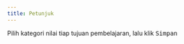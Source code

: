 ```yaml
---
title: Petunjuk
---
```


Pilih kategori nilai tiap tujuan pembelajaran, lalu klik <kbd class="kbd">Simpan</kbd>